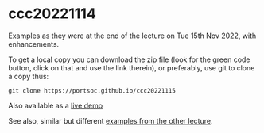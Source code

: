 # ccc20221114
Examples as they were at the end of the lecture on Tue 15th Nov 2022, with enhancements.

To get a local copy you can download the zip file (look for the green code button, click on that and use the link therein), or preferably, use git to clone a copy thus: 
```shell
git clone https://portsoc.github.io/ccc20221115
```

Also available as a [live demo](https://portsoc.github.io/ccc20221115/)

See also, similar but different [examples from the other lecture](https://github.com/portsoc/ccc20221114).
